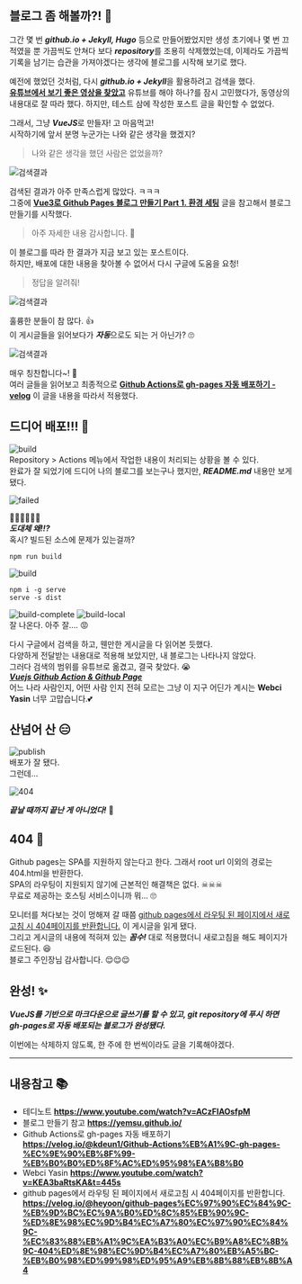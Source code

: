 ## 블로그 좀 해볼까?! 🤔    
그간 몇 번 ***github.io + Jekyll, Hugo*** 등으로 만들어봤었지만 생성 초기에나 몇 번 끄적였을 뿐 가끔씩도 안쳐다 보다 ***repository***를 조용히 삭제했었는데, 이제라도 가끔씩 기록을 남기는 습관을 가져야겠다는 생각에 블로그를 시작해 보기로 했다.  

예전에 했었던 것처럼, 다시 ***github.io + Jekyll***을 활용하려고 검색을 했다.  
**[유튜브에서 보기 좋은 영상을 찾았고](https://www.youtube.com/watch?v=ACzFIAOsfpM)** 유튜브를 해야 하나?를 잠시 고민했다가, 동영상의 내용대로 잘 따라 했다.
하지만, 테스트 삼에 작성한 포스트 글을 확인할 수 없었다.

그래서, 그냥 ***VueJS***로 만들자! 고 마음먹고!  
시작하기에 앞서 분명 누군가는 나와 같은 생각을 했겠지? 

>나와 같은 생각을 했던 사람은 없었을까?  

![검색결과](../images/google-search.png) 

검색된 결과가 아주 만족스럽게 많았다. ㅋㅋㅋ  
그중에 **[Vue3로 Github Pages 블로그 만들기 Part 1. 환경 세팅](https://yemsu.github.io/make-github-io-blog-with-vue3-1/)** 글을 참고해서 블로그 만들기를 시작했다.
>아주 자세한 내용 감사합니다. 🤩  

이 블로그를 따라 한 결과가 지금 보고 있는 포스트이다.  
하지만, 배포에 대한 내용을 찾아볼 수 없어서 다시 구글에 도움을 요청!

>정답을 알려줘! 

![검색결과](../images/google-search2.png) 

훌륭한 분들이 참 많다. 👍  
이 게시글들을 읽어보다가 ***자동***으로도 되는 거 아닌가? 🙄  

![검색결과](../images/google-auto.png)  

매우 칭찬합니다~! 👏  
여러 글들을 읽어보고 최종적으로 **[Github Actions로 gh-pages 자동 배포하기 - velog](https://velog.io/@kdeun1/Github-Actions%EB%A1%9C-gh-pages-%EC%9E%90%EB%8F%99-%EB%B0%B0%ED%8F%AC%ED%95%98%EA%B8%B0)** 이 글을 내용을 따라서 적용했다.

## 드디어 배포!!! 🙏  
![build](../images/build.png)  
Repository > Actions 메뉴에서 작업한 내용이 처리되는 상황을 볼 수 있다.  
완료가 잘 되었기에 드디어 나의 블로그를 보는구나 했지만, ***README.md*** 내용만 보게 됐다.

![failed](../images/failed.png)

🤬🤬🤬🤬🤬💢  
***도대체 왜!!?***  
혹시? 빌드된 소스에 문제가 있는걸까?
```
npm run build
```
![build](../images/build-done.png)
```
npm i -g serve
serve -s dist
```
![build-complete](../images/build-complete.png)
![build-local](../images/build-local.png)  
잘 나온다. 아주 잘.... 😡  

다시 구글에서 검색을 하고, 웬만한 게시글을 다 읽어본 듯했다.  
다양하게 전달받는 내용대로 적용해 보았지만, 내 블로그는 나타나지 않았다.  
그러다 검색의 범위를 유튜브로 옮겼고, 결국 찾았다. 😭  
***[Vuejs Github Action & Github Page](https://www.youtube.com/watch?v=KEA3baRtsKA&t=445s)***  
어느 나라 사람인지, 어떤 사람 인지 전혀 모르는 그냥 이 지구 어딘가 계시는 **Webci Yasin** 너무 고맙습니다.💕  


## 산넘어 산 😑
![publish](../images/publish.png)  
배포가 잘 됐다.  
그런데...

![404](../images/404.png)  

***끝날 때까지 끝난 게 아니었다!*** 🤪

## 404 📃
Github pages는 SPA를 지원하지 않는다고 한다. 그래서 root url 이외의 경로는 404.html을 반환한다.  
SPA의 라우팅이 지원되지 않기에 근본적인 해결책은 없다. ☠☠☠  
무료로 제공하는 호스팅 서비스이니까 뭐... 🙄  

모니터를 쳐다보는 것이 멍해져 갈 때쯤 [github pages에서 라우팅 된 페이지에서 새로고침 시 404페이지를 반환합니다.](https://velog.io/@heyoon/github-pages%EC%97%90%EC%84%9C-%EB%9D%BC%EC%9A%B0%ED%8C%85%EB%90%9C-%ED%8E%98%EC%9D%B4%EC%A7%80%EC%97%90%EC%84%9C-%EC%83%88%EB%A1%9C%EA%B3%A0%EC%B9%A8%EC%8B%9C-404%ED%8E%98%EC%9D%B4%EC%A7%80%EB%A5%BC-%EB%B0%98%ED%99%98%ED%95%A9%EB%8B%88%EB%8B%A4) 이 게시글을 읽게 됐다.  
그리고 게시글의 내용에 적혀져 있는 ***꼼수!*** 대로 적용했더니 새로고침을 해도 페이지가 로드된다. 😆  
블로그 주인장님 감사합니다. 😌😌😌

## 완성! ✨  
***VueJS를 기반으로 마크다운으로 글쓰기를 할 수 있고, git repository에 푸시 하면 gh-pages로 자동 배포되는 블로그가 완성됐다.***  


이번에는 삭제하지 않도록, 한 주에 한 번씩이라도 글을 기록해야겠다.

---
## 내용참고 📚  
- 테디노트 **<https://www.youtube.com/watch?v=ACzFIAOsfpM>**
- 블로그 만들기 참고 **<https://yemsu.github.io/>**
- Github Actions로 gh-pages 자동 배포하기 **<https://velog.io/@kdeun1/Github-Actions%EB%A1%9C-gh-pages-%EC%9E%90%EB%8F%99-%EB%B0%B0%ED%8F%AC%ED%95%98%EA%B8%B0>**
- Webci Yasin **<https://www.youtube.com/watch?v=KEA3baRtsKA&t=445s>**
- github pages에서 라우팅 된 페이지에서 새로고침 시 404페이지를 반환합니다. **<https://velog.io/@heyoon/github-pages%EC%97%90%EC%84%9C-%EB%9D%BC%EC%9A%B0%ED%8C%85%EB%90%9C-%ED%8E%98%EC%9D%B4%EC%A7%80%EC%97%90%EC%84%9C-%EC%83%88%EB%A1%9C%EA%B3%A0%EC%B9%A8%EC%8B%9C-404%ED%8E%98%EC%9D%B4%EC%A7%80%EB%A5%BC-%EB%B0%98%ED%99%98%ED%95%A9%EB%8B%88%EB%8B%A4>**